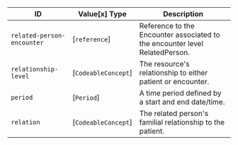  ID|Value\[x] Type|Description
----------------------------|---------------------|----------------------------------------------------------------------------
 `related-person-encounter`|[`reference`]|Reference to the Encounter associated to the encounter level RelatedPerson.
 `relationship-level`|[`CodeableConcept`]|The resource's relationship to either patient or encounter.
 `period`|[`Period`]|A time period defined by a start and end date/time.
 `relation`|[`CodeableConcept`]|The related person's familial relationship to the patient.
